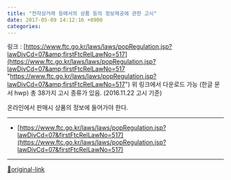 ```yaml
---
title: "전자상거래 등에서의 상품 등의 정보제공에 관한 고시"
date: 2017-05-09 14:12:16 +0900
categories: 
---
```

  

링크 : [https://www.ftc.go.kr/laws/laws/popRegulation.jsp?lawDivCd=07&amp;firstFtcRelLawNo=517](https://www.ftc.go.kr/laws/laws/popRegulation.jsp?lawDivCd=07&amp;firstFtcRelLawNo=517 "https://www.ftc.go.kr/laws/laws/popRegulation.jsp?lawDivCd=07&amp;firstFtcRelLawNo=517")
위 링크에서 다운로드 가능 (한글 문서 hwp)
총 38가지 고시 종류가 있음. (2016.11.22 고시 기준)
  

온라인에서 판매시 상품의 정보에 들어가야 한다.
  






***
+ [https://www.ftc.go.kr/laws/laws/popRegulation.jsp?lawDivCd=07&firstFtcRelLawNo=517](https://www.ftc.go.kr/laws/laws/popRegulation.jsp?lawDivCd=07&firstFtcRelLawNo=517)


***
[🔗original-link](http://www.mins01.com/mh/tech/read/1074)